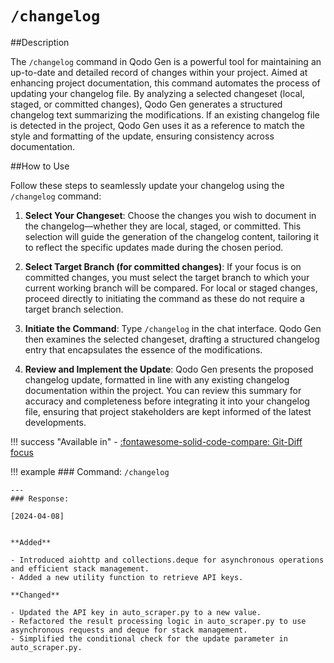 # `/changelog`

##Description

The `/changelog` command in Qodo Gen is a powerful tool for maintaining an up-to-date and detailed record of changes within your project. Aimed at enhancing project documentation, this command automates the process of updating your changelog file. By analyzing a selected changeset (local, staged, or committed changes), Qodo Gen generates a structured changelog text summarizing the modifications. If an existing changelog file is detected in the project, Qodo Gen uses it as a reference to match the style and formatting of the update, ensuring consistency across documentation.

##How to Use

Follow these steps to seamlessly update your changelog using the `/changelog` command:

1. **Select Your Changeset**: Choose the changes you wish to document in the changelog—whether they are local, staged, or committed. This selection will guide the generation of the changelog content, tailoring it to reflect the specific updates made during the chosen period.

2. **Select Target Branch (for committed changes)**: If your focus is on committed changes, you must select the target branch to which your current working branch will be compared. For local or staged changes, proceed directly to initiating the command as these do not require a target branch selection.

3. **Initiate the Command**: Type `/changelog` in the chat interface. Qodo Gen then examines the selected changeset, drafting a structured changelog entry that encapsulates the essence of the modifications.

4. **Review and Implement the Update**: Qodo Gen presents the proposed changelog update, formatted in line with any existing changelog documentation within the project. You can review this summary for accuracy and completeness before integrating it into your changelog file, ensuring that project stakeholders are kept informed of the latest developments.

!!! success "Available in"
    - [:fontawesome-solid-code-compare: Git-Diff focus](../focus/git-diff.md)

!!! example
    ### Command: 
    `/changelog`

    ---
    ### Response: 

    [2024-04-08]


    **Added**

    - Introduced aiohttp and collections.deque for asynchronous operations and efficient stack management.
    - Added a new utility function to retrieve API keys.

    **Changed**

    - Updated the API key in auto_scraper.py to a new value.
    - Refactored the result processing logic in auto_scraper.py to use asynchronous requests and deque for stack management.
    - Simplified the conditional check for the update parameter in auto_scraper.py.